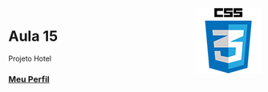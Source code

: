 <img align="right" src="../../../img/css.png" width="130"/>

# Aula 15

Projeto Hotel

### [Meu Perfil](http://phstefen.github.io/)